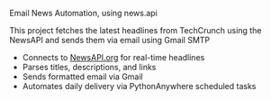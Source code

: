 Email News Automation, using news.api

This project fetches the latest headlines 
from TechCrunch using the NewsAPI and sends 
them via email using Gmail SMTP

- Connects to [NewsAPI.org](https://newsapi.org) for real-time headlines
- Parses titles, descriptions, and links
- Sends formatted email via Gmail
- Automates daily delivery via PythonAnywhere scheduled tasks